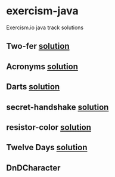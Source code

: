 # exercism-java
Exercism.io java track solutions

## Two-fer [solution](../master/two-fer)
## Acronyms [solution](../master/acronym)
## Darts [solution](../master/darts)
## secret-handshake [solution](../master/secret-handshake)
## resistor-color [solution](../master/resistor-color)
## Twelve Days [solution](../master/twelve-days)
## DnDCharacter 
